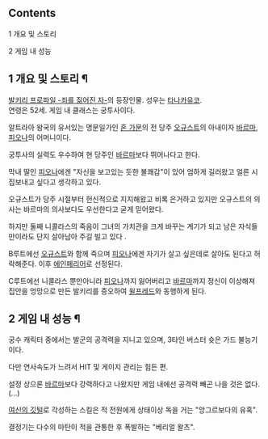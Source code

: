 ## Contents

    

1 개요 및 스토리

2 게임 내 성능

## 1 개요 및 스토리 ¶

[발키리 프로파일 -죄를 짊어진 자-](%EB%B0%9C%ED%82%A4%EB%A6%AC%20%ED%94%84%EB%A1%9C%ED%8C%8C%EC%9D%BC%20-%EC%A3%84%EB%A5%BC%20%EC%A7%8A%EC%96%B4%EC%A7%84%20%EC%9E%90-.md)의 등장인물. 성우는 [타나카유코](%ED%83%80%EB%82%98%EC%B9%B4%20%EC%9C%A0%EC%BD%94.md).  
연령은 52세. 게임 내 클래스는 궁투사이다.

  

알트라아 왕국의 유서있는 명문일가인 [혼 가문](%ED%98%BC%20%EA%B0%80%EB%AC%B8.md)의 전 당주
[오규스트](%EC%98%A4%EA%B7%9C%EC%8A%A4%ED%8A%B8.md)의 아내이자
[바르마](%EB%B0%94%EB%A5%B4%EB%A7%88.md),
[피오나](%ED%94%BC%EC%98%A4%EB%82%98.md)의 어머니이다.

  

궁투사의 실력도 우수하여 현 당주인 [바르마](%EB%B0%94%EB%A5%B4%EB%A7%88.md)보다 뛰어나다고 한다.

  

막내 딸인 [피오나](%ED%94%BC%EC%98%A4%EB%82%98.md)에겐 "자신을 보고있는 듯한 불쾌감"이 있어 엄하게
길러왔고 얼른 시집보내고 싶다고 생각하고 있다.

  

오규스트가 당주 시절부터 헌신적으로 지지해왔고 비록 은거하고 있지만 오규스트의 의사는 바르마의 의사보다도 우선한다고 굳게 믿어왔다.  

  

하지만 둘째 니콜라스의 죽음이 그녀의 가치관을 크게 바꾸는 계기가 되고 남은 자식들만이라도 단지 살아남아 주길 빌고 있다 .  

  

B루트에선 [오규스트](%EC%98%A4%EA%B7%9C%EC%8A%A4%ED%8A%B8.md)와 함께 죽으며
[피오나](%ED%94%BC%EC%98%A4%EB%82%98.md)에겐 자기가 살고 싶은데로 살아도 된다고 허락해준다. 이후
[에인페리어](%EC%97%90%EC%9D%B8%ED%8E%98%EB%A6%AC%EC%96%B4.md)로 선정된다.

  

C루트에선 니콜라스 뿐만아니라 [피오나](%ED%94%BC%EC%98%A4%EB%82%98.md)까지 잃어버리고
[바르마](%EB%B0%94%EB%A5%B4%EB%A7%88.md)까지 정신이 이상해져 집안을 엉망으로 만든 발키리를 증오하여
[윌프레드](%EC%9C%8C%ED%94%84%EB%A0%88%EB%93%9C.md)와 동행하게 된다.

## 2 게임 내 성능 ¶

궁수 캐릭터 중에서는 발군의 공격력을 지니고 있으며, 3타인 버스터 슛은 가드 불능기이다.  

  

다만 연사속도가 느려서 HIT 및 게이지 관리는 힘든 편.  

  

설정 상으론 [바르마](%EB%B0%94%EB%A5%B4%EB%A7%88.md)보다 강력하다고 나왔지만 게임 내에선 공격력 빼곤 나을
것은 없다. (...)

  

[여신의 깃털](%EC%97%AC%EC%8B%A0%EC%9D%98%20%EA%B9%83%ED%84%B8.md)로 각성하는 스킬은 적
전원에게 상태이상 독을 거는 "앙그르보다의 유혹".

  

결정기는 다수의 마탄이 적을 관통한 후 폭발하는 "베리얼 왈츠".  

